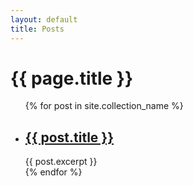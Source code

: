 ```yaml
---
layout: default
title: Posts
---
```


<h1>{{ page.title }}</h1>

<ul>
  {% for post in site.collection_name %}
    <li>
      <h2><a href="{{ post.url }}">{{ post.title }}</a></h2>
      {{ post.excerpt }}
    </li>
  {% endfor %}
</ul>